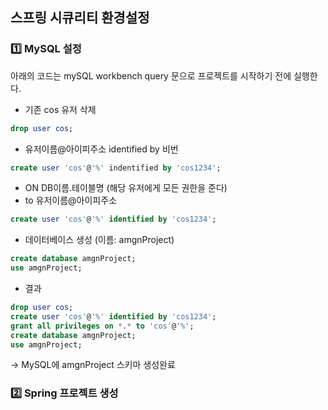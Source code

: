 ## 스프링 시큐리티 환경설정

### :one: MySQL 설정

아래의 코드는 mySQL workbench query 문으로 프로젝트를 시작하기 전에 실행한다.

- 기존 cos 유저 삭제

```sql
drop user cos;
```

- 유저이름@아이피주소 identified by 비번

```sql
create user 'cos'@'%' indentified by 'cos1234';
```

- ON DB이름.테이블명 (해당 유저에게 모든 권한을 준다)
- to 유저이름@아이피주소

```sql
create user 'cos'@'%' identified by 'cos1234';
```

- 데이터베이스 생성 (이름: amgnProject)

```sql
create database amgnProject;
use amgnProject;
```

- 결과

```sql
drop user cos;
create user 'cos'@'%' identified by 'cos1234';
grant all privileges on *.* to 'cos'@'%';
create database amgnProject;
use amgnProject;
```

-> MySQL에 amgnProject 스키마 생성완료

### :two: Spring 프로젝트 생성

